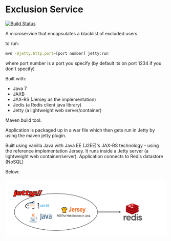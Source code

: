 # Exclusion Service

[![Build Status](https://travis-ci.org/colinbut/exclusion-service.svg?branch=master)](https://travis-ci.org/colinbut/exclusion-service)

A microservice that encapsulates a blacklist of excluded users.

to run:

```bash
mvn -Djetty.http.port=[port number] jetty:run
```

where port number is a port you specify (by default its on port 1234 if you don't specify)

Built with:

- Java 7
- JAXB
- JAX-RS (Jersey as the implementation)
- Jedis (a Redis client java library)
- Jetty (a lightweight web server/container)

Maven build tool. 

Application is packaged up in a war file which then gets run in Jetty by using the maven jetty plugin.


Built using vanilla Java with Java EE (J2EE)'s JAX-RS technology - using the reference implementation Jersey. It runs inside a Jetty server (a lightweight web container/server). Application connects to
Redis datastore (NoSQL)

Below:

![Image of technology diagram](etc/diagram.png)

